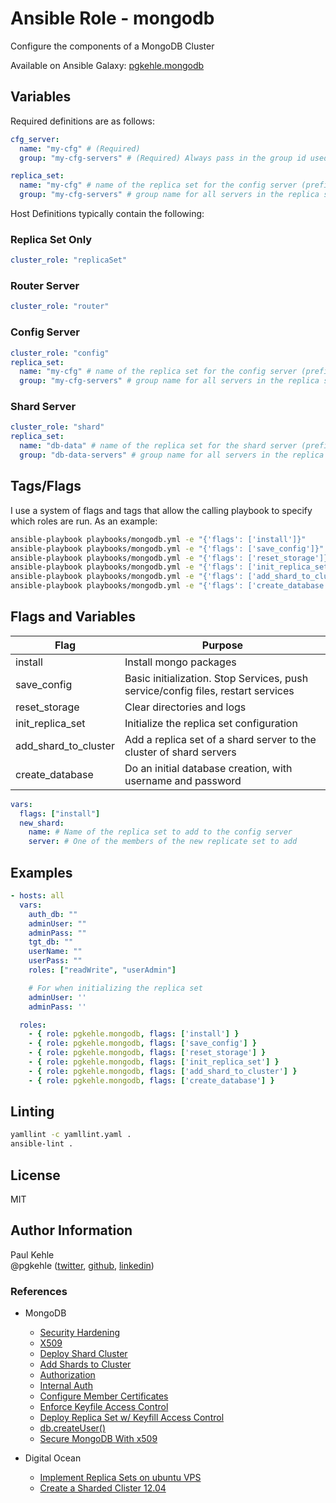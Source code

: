# Ansible Role - mongodb

Configure the components of a MongoDB Cluster

Available on Ansible Galaxy: [pgkehle.mongodb](https://galaxy.ansible.com/pgkehle/mongodb)

## Variables

Required definitions are as follows:

```yaml
cfg_server:
  name: "my-cfg" # (Required)
  group: "my-cfg-servers" # (Required) Always pass in the group id used for the config servers

replica_set:
  name: "my-cfg" # name of the replica set for the config server (prefix of fqdn)
  group: "my-cfg-servers" # group name for all servers in the replica set
```

Host Definitions typically contain the following:

### Replica Set Only

```yaml
cluster_role: "replicaSet"
```

### Router Server

```yaml
cluster_role: "router"
```

### Config Server

```yaml
cluster_role: "config"
replica_set:
  name: "my-cfg" # name of the replica set for the config server (prefix of fqdn)
  group: "my-cfg-servers" # group name for all servers in the replica set
```

### Shard Server

```yaml
cluster_role: "shard"
replica_set:
  name: "db-data" # name of the replica set for the shard server (prefix of fqdn)
  group: "db-data-servers" # group name for all servers in the replica set
```

## Tags/Flags

I use a system of flags and tags that allow the calling playbook to specify which roles are run.
As an example:

```bash
ansible-playbook playbooks/mongodb.yml -e "{'flags': ['install']}"
ansible-playbook playbooks/mongodb.yml -e "{'flags': ['save_config']}"
ansible-playbook playbooks/mongodb.yml -e "{'flags': ['reset_storage']}"
ansible-playbook playbooks/mongodb.yml -e "{'flags': ['init_replica_set']}"
ansible-playbook playbooks/mongodb.yml -e "{'flags': ['add_shard_to_cluster']}"
ansible-playbook playbooks/mongodb.yml -e "{'flags': ['create_database']}"
```

## Flags and Variables

| Flag                 | Purpose                                                                          |
| -------------------- | -------------------------------------------------------------------------------- |
| install              | Install mongo packages                                                           |
| save_config          | Basic initialization. Stop Services, push service/config files, restart services |
| reset_storage        | Clear directories and logs                                                       |
| init_replica_set     | Initialize the replica set configuration                                         |
| add_shard_to_cluster | Add a replica set of a shard server to the cluster of shard servers              |
| create_database      | Do an initial database creation, with username and password                      |

```yaml
vars:
  flags: ["install"]
  new_shard:
    name: # Name of the replica set to add to the config server
    server: # One of the members of the new replicate set to add
```

## Examples

```yaml
- hosts: all
  vars:
    auth_db: ""
    adminUser: ""
    adminPass: ""
    tgt_db: ""
    userName: ""
    userPass: ""
    roles: ["readWrite", "userAdmin"]

    # For when initializing the replica set
    adminUser: ''
    adminPass: ''

  roles:
    - { role: pgkehle.mongodb, flags: ['install'] }
    - { role: pgkehle.mongodb, flags: ['save_config'] }
    - { role: pgkehle.mongodb, flags: ['reset_storage'] }
    - { role: pgkehle.mongodb, flags: ['init_replica_set'] }
    - { role: pgkehle.mongodb, flags: ['add_shard_to_cluster'] }
    - { role: pgkehle.mongodb, flags: ['create_database'] }
```

## Linting

```bash
yamllint -c yamllint.yaml .
ansible-lint .
```

## License

MIT

## Author Information

Paul Kehle  
@pgkehle ([twitter](https://twitter.com/pgkehle), [github](https://github.com/pgkehle), [linkedin](https://www.linkedin.com/in/pgkehle))

### References

- MongoDB

  - [Security Hardening](https://docs.mongodb.com/manual/core/security-hardening/)
  - [X509](https://docs.mongodb.com/manual/core/security-x.509/)
  - [Deploy Shard Cluster](https://docs.mongodb.com/manual/tutorial/deploy-shard-cluster/)
  - [Add Shards to Cluster](https://docs.mongodb.com/manual/tutorial/add-shards-to-shard-cluster)
  - [Authorization](https://docs.mongodb.com/manual/core/authorization/)
  - [Internal Auth](https://docs.mongodb.com/manual/core/security-internal-authentication/)
  - [Configure Member Certificates](https://docs.mongodb.com/manual/tutorial/configure-x509-member-authentication/*x509-member-certificate)
  - [Enforce Keyfile Access Control](https://docs.mongodb.com/manual/tutorial/enforce-keyfile-access-control-in-existing-replica-set/)
  - [Deploy Replica Set w/ Keyfill Access Control](https://docs.mongodb.com/v3.2/tutorial/deploy-replica-set-with-keyfile-access-control/)
  - [db.createUser()](https://docs.mongodb.com/manual/reference/method/db.createUser/#db.createUser)
  - [Secure MongoDB With x509](https://www.mongodb.com/blog/post/secure-mongodb-with-x-509-authentication)

- Digital Ocean
  - [Implement Replica Sets on ubuntu VPS](https://www.digitalocean.com/community/tutorials/how-to-implement-replication-sets-in-mongodb-on-an-ubuntu-vps)
  - [Create a Sharded Clister 12.04](https://www.digitalocean.com/community/tutorials/how-to-create-a-sharded-cluster-in-mongodb-using-an-ubuntu-12-04-vps)
